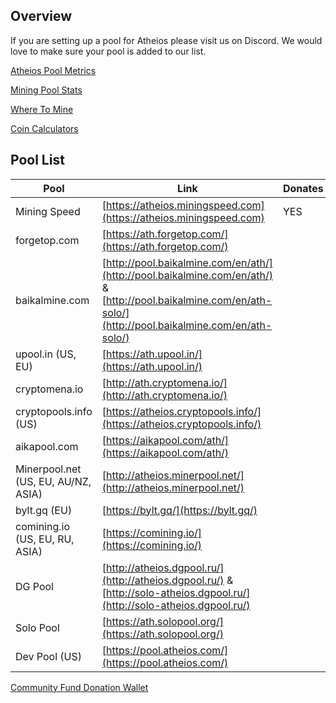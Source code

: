 ## Overview
If you are setting up a pool for Atheios please visit us on Discord. We would love to make sure your pool is added to our list.

[Atheios Pool Metrics](http://metrics.atheios.com:3000/d/iQ39btSmz/atheios-pools)

[Mining Pool Stats](https://miningpoolstats.stream/atheios)

[Where To Mine](https://wheretomine.io/currencies/atheios.html)

[Coin Calculators](https://www.coincalculators.io/coin.aspx?crypto=atheios-mining-calculator)


## Pool List
| Pool | Link | Donates|
|------|------|--------|
| Mining Speed | [https://atheios.miningspeed.com](https://atheios.miningspeed.com) | YES |
| forgetop.com | [https://ath.forgetop.com/](https://ath.forgetop.com/) | |
| baikalmine.com | [http://pool.baikalmine.com/en/ath/](http://pool.baikalmine.com/en/ath/) & [http://pool.baikalmine.com/en/ath-solo/](http://pool.baikalmine.com/en/ath-solo/) | |
| upool.in (US, EU) | [https://ath.upool.in/](https://ath.upool.in/) | |
| cryptomena.io | [http://ath.cryptomena.io/](http://ath.cryptomena.io/) | |
| cryptopools.info (US) | [https://atheios.cryptopools.info/](https://atheios.cryptopools.info/) | |
| aikapool.com | [https://aikapool.com/ath/](https://aikapool.com/ath/) | |
| Minerpool.net (US, EU, AU/NZ, ASIA) | [http://atheios.minerpool.net/](http://atheios.minerpool.net/) | |
| bylt.gq (EU) | [https://bylt.gq/](https://bylt.gq/) | |
| comining.io (US, EU, RU, ASIA) | [https://comining.io/](https://comining.io/) | |
| DG Pool | [http://atheios.dgpool.ru/](http://atheios.dgpool.ru/) & [http://solo-atheios.dgpool.ru/](http://solo-atheios.dgpool.ru/) |
| Solo Pool | [https://ath.solopool.org/](https://ath.solopool.org/) |
| Dev Pool (US) | [https://pool.atheios.com/](https://pool.atheios.com/) | |

[Community Fund Donation Wallet](https://scan.atheios.com/addr/0x8aa77281e4854dafe6fa67bf38cbba2a27baa222)
